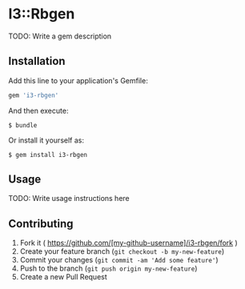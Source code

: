 # I3::Rbgen

TODO: Write a gem description

## Installation

Add this line to your application's Gemfile:

```ruby
gem 'i3-rbgen'
```

And then execute:

    $ bundle

Or install it yourself as:

    $ gem install i3-rbgen

## Usage

TODO: Write usage instructions here

## Contributing

1. Fork it ( https://github.com/[my-github-username]/i3-rbgen/fork )
2. Create your feature branch (`git checkout -b my-new-feature`)
3. Commit your changes (`git commit -am 'Add some feature'`)
4. Push to the branch (`git push origin my-new-feature`)
5. Create a new Pull Request
